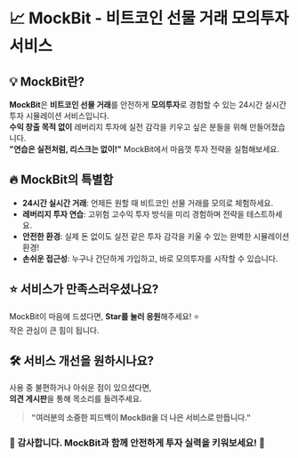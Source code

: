 # 📈 **MockBit** - **비트코인 선물 거래 모의투자 서비스**


## 💡 **MockBit란?**
**MockBit**은 **비트코인 선물 거래**를 안전하게 **모의투자**로 경험할 수 있는 24시간 실시간 투자 시뮬레이션 서비스입니다.  
**수익 창출 목적 없이** 레버리지 투자에 실전 감각을 키우고 싶은 분들을 위해 만들어졌습니다.  
**"연습은 실전처럼, 리스크는 없이!"** MockBit에서 마음껏 투자 전략을 실험해보세요.


## 🔥 **MockBit의 특별함**
- **24시간 실시간 거래**: 언제든 원할 때 비트코인 선물 거래를 모의로 체험하세요.  
- **레버리지 투자 연습**: 고위험 고수익 투자 방식을 미리 경험하며 전략을 테스트하세요.  
- **안전한 환경**: 실제 돈 없이도 실전 같은 투자 감각을 키울 수 있는 완벽한 시뮬레이션 환경!  
- **손쉬운 접근성**: 누구나 간단하게 가입하고, 바로 모의투자를 시작할 수 있습니다.


## ⭐️ **서비스가 만족스러우셨나요?**
MockBit이 마음에 드셨다면, **Star를 눌러 응원**해주세요! ⭐️  
작은 관심이 큰 힘이 됩니다.  


## 🛠 **서비스 개선을 원하시나요?**
사용 중 불편하거나 아쉬운 점이 있으셨다면,  
**의견 게시판**을 통해 목소리를 들려주세요.  

> **"여러분의 소중한 피드백이 MockBit을 더 나은 서비스로 만듭니다."**  


### 🙏 **감사합니다. MockBit과 함께 안전하게 투자 실력을 키워보세요!** 🚀
